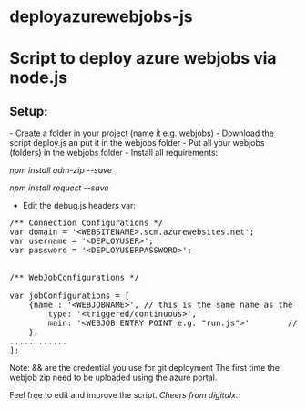 # deployazurewebjobs-js
<h1>Script to deploy azure webjobs via node.js</h1>

<h2>Setup:</h2>
- Create a folder in your project (name it e.g. webjobs)
- Download the script deploy.js an put it in the webjobs folder
- Put all your webjobs (folders) in the webjobs folder
- Install all requirements:
      
<p><i>npm install adm-zip --save</i></p>
<p><i>npm install request --save</i></p>

- Edit the debug.js headers var:

<pre>
/** Connection Configurations */
var domain = '&lt;WEBSITENAME&gt;.scm.azurewebsites.net';
var username = '&lt;DEPLOYUSER&gt;';
var password = '&lt;DEPLOYUSERPASSWORD&gt;';


/** WebJobConfigurations */

var jobConfigurations = [
    {name : '&lt;WEBJOBNAME&gt;', // this is the same name as the folder and as the final zip
        type: '&lt;triggered/continuous&gt;',
        main: '&lt;WEBJOB ENTRY POINT e.g. "run.js"&gt;'        // file to be executed
    },
............
];
</pre>
Note:
<DEPLOYUSER> && <DEPLOYUSERPASSWORD> are the credential you use for git deployment
The first time the webjob zip need to be uploaded using the azure portal.

Feel free to edit and improve the script.
<i>Cheers from digitalx.</i>
